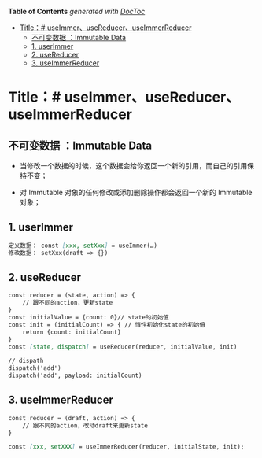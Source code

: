 <!-- START doctoc generated TOC please keep comment here to allow auto update -->

<!-- DON'T EDIT THIS SECTION, INSTEAD RE-RUN doctoc TO UPDATE -->

**Table of Contents**  *generated with [DocToc](https://github.com/thlorenz/doctoc)*

- [Title：# useImmer、useReducer、useImmerReducer](#title-useimmerusereduceruseimmerreducer)
  - [不可变数据 ：Immutable Data](#%E4%B8%8D%E5%8F%AF%E5%8F%98%E6%95%B0%E6%8D%AE-immutable-data)
  - [1. userImmer](#1-userimmer)
  - [2. useReducer](#2-usereducer)
  - [3. useImmerReducer](#3-useimmerreducer)

<!-- END doctoc generated TOC please keep comment here to allow auto update -->

# Title：# useImmer、useReducer、useImmerReducer

## 不可变数据 ：Immutable Data

- 当修改一个数据的时候，这个数据会给你返回一个新的引用，而自己的引用保持不变；

- 对 Immutable 对象的任何修改或添加删除操作都会返回一个新的 Immutable 对象；

## 1. userImmer

```markdown
定义数据： const [xxx, setXxx] = useImmer(…)
修改数据： setXxx(draft => {})
```

## 2. useReducer

```markdown
const reducer = (state, action) => {
    // 跟不同的action，更新state
}
const initialValue = {count: 0}// state的初始值
const init = (initialCount) => { // 惰性初始化state的初始值
    return {count: initialCount}
}
const [state, dispatch] = useReducer(reducer, initialValue, init)

// dispath
dispatch('add')
dispatch('add', payload: initialCount)
```

## 3. useImmerReducer

```markdown
const reducer = (draft, action) => {
    // 跟不同的action，改动draft来更新state
}

const [xxx, setXXX] = useImmerReducer(reducer, initialState, init);
```
